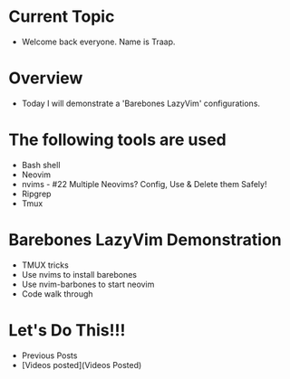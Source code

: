 # Current Topic
  - Welcome back everyone.  Name is Traap.

# Overview
  - Today I will demonstrate a 'Barebones LazyVim' configurations.

# The following tools are used
  - Bash shell
  - Neovim
  - nvims - #22 Multiple Neovims? Config, Use & Delete them Safely!
  - Ripgrep
  - Tmux

# Barebones LazyVim Demonstration
  - TMUX tricks
  - Use nvims to install barebones
  - Use nvim-barbones to start neovim
  - Code walk through

# Let's Do This!!!
  - Previous Posts
- [Videos posted](Videos Posted)

